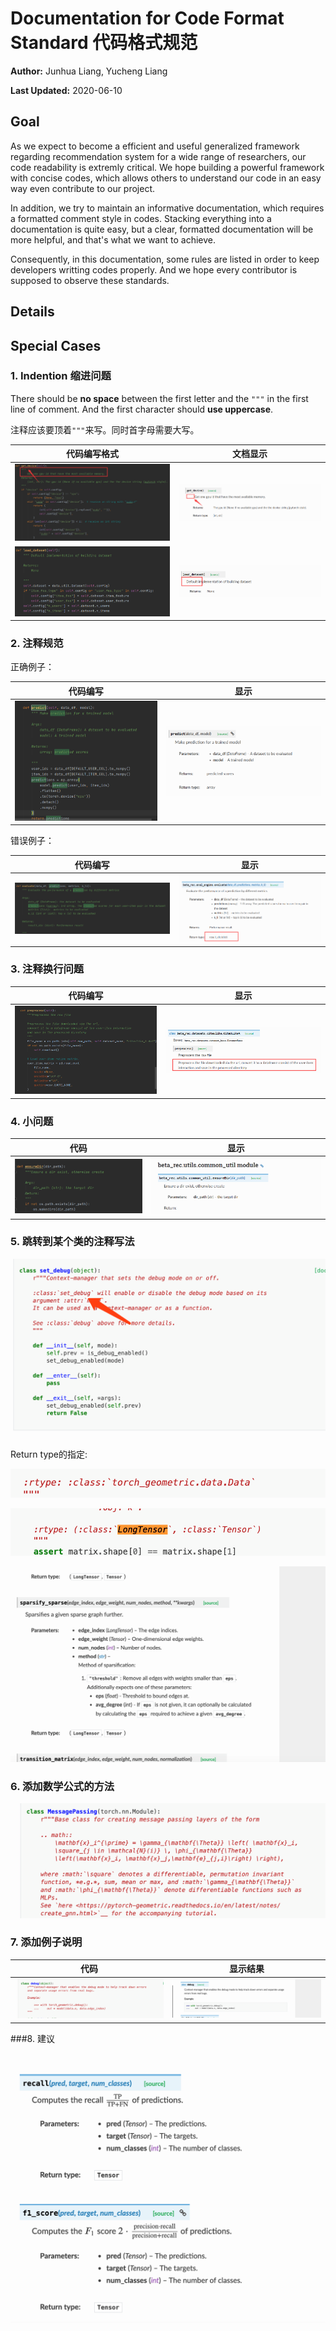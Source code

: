 # Documentation for Code Format Standard 代码格式规范

**Author:** Junhua Liang, Yucheng Liang

**Last Updated:** 2020-06-10

## Goal

As we expect to become a efficient and useful generalized framework regarding recommendation system for a wide range of researchers, our code readability is extremly critical. We hope building a powerful framework with concise codes, which allows others to understand our code in an easy way even contribute to our project.

In addition, we try to maintain an informative documentation, which requires a formatted comment style in codes. Stacking everything into a documentation is quite easy, but a clear, formatted documentation will be more helpful, and that's what we want to achieve.

Consequently, in this documentation, some rules are listed in order to keep developers writting codes properly. And we hope every contributor is supposed to observe these standards.

## Details

## Special Cases

### 1. Indention 缩进问题

There should be **no space** between the first letter and the `"""` in the first line of comment. And the first character should **use uppercase**.

注释应该要顶着`"""`来写。同时首字母需要大写。

| 代码编写格式                                                 | 文档显示                                                     |
| ------------------------------------------------------------ | ------------------------------------------------------------ |
| ![1591513795011](./img/docs/img1.png) | ![1591514054954](./img/docs/img2.png) |
| ![1591513943295](./img/docs/img3.png) | ![1591514086911](./img/docs/img4.png) |

### 2. 注释规范

正确例子：

| 代码编写                                                     | 显示                                                         |
| ------------------------------------------------------------ | ------------------------------------------------------------ |
| ![1591516041880](./img/docs/img5.png) | ![1591516056191](./img/docs/img6.png) |

错误例子：

| 代码编写                                                     | 显示                                                         |
| ------------------------------------------------------------ | ------------------------------------------------------------ |
| ![1591516682450](./img/docs/img7.png) | ![1591516692503](./img/docs/img8.png) |

### 3. 注释换行问题

| 代码编写                                                     | 显示                                                         |
| ------------------------------------------------------------ | ------------------------------------------------------------ |
| ![1591516116811](./img/docs/img9.png) | ![1591515840206](./img/docs/img10.png) |

### 4. 小问题

| 代码                                                         | 显示                                                         |
| ------------------------------------------------------------ | ------------------------------------------------------------ |
| ![1591516496649](./img/docs/img11.png) | ![1591516510170](./img/docs/img12.png) |

### 5. 跳转到某个类的注释写法

![1591520192198](./img/docs/img13.png)

Return type的指定:

![1591520240907](./img/docs/img14.png)

![1591520255156](./img/docs/img15.png)

![1591520271277](./img/docs/img16.png)

### 6. 添加数学公式的方法

![1591520769559](./img/docs/img17.png)

### 7. 添加例子说明

| 代码                                                         | 显示结果                                                     |
| ------------------------------------------------------------ | ------------------------------------------------------------ |
| ![1591520811620](./img/docs/img18.png) | ![1591520829207](./img/docs/img19.png) |

###8. 建议

![1591522096569](./img/docs/img20.png)